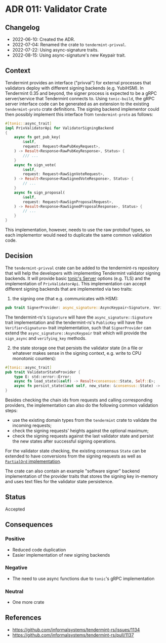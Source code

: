 # ADR 011: Validator Crate

## Changelog

* 2022-06-10: Created the ADR.
* 2022-07-04: Renamed the crate to `tendermint-privval`.
* 2022-07-22: Using async-signature traits.
* 2022-08-15: Using async-signature's new Keypair trait.

## Context

Tendermint provides an interface ("privval") for external processes
that validators deploy with different signing backends (e.g. YubiHSM).
In Tendermint 0.35 and beyond, the signer process is expected to be a gRPC server/service
that Tendermint connects to. Using `tonic-build`, the gRPC server interface
code can be generated as an extension to the existing `tendermint-proto` crate definitions.
The signing backend implementor could then possibly implement this interface 
from `tendermint-proto` as follows:

```rust
#[tonic::async_trait]
impl PrivValidatorApi for ValidatorSigningBackend
{
    async fn get_pub_key(
        &self,
        request: Request<RawPubKeyRequest>,
    ) -> Result<Response<RawPubKeyResponse>, Status> {
        /// ...
    }
    async fn sign_vote(
        &self,
        request: Request<RawSignVoteRequest>,
    ) -> Result<Response<RawSignedVoteResponse>, Status> {
        // ...
    }
    async fn sign_proposal(
        &self,
        request: Request<RawSignProposalRequest>,
    ) -> Result<Response<RawSignedProposalResponse>, Status> {
        // ...
    }
}
```

This implementation, however, needs to use the raw protobuf types,
so each implementor would need to duplicate the same common validation code.

## Decision

The `tendermint-privval` crate can be added to the tendermint-rs repository
that will help the developers with implementing Tendermint validator signing backends.
It will provide basic [tonic's Server](https://docs.rs/tonic/0.7.2/tonic/transport/struct.Server.html)
options (e.g. TLS) and the implementation of `PrivValidatorApi`. This implementation
can accept different signing backends that are implemented via two traits:

1. the signing one (that e.g. communicates with HSM):
```rust
pub trait SignerProvider: async_signature::AsyncKeypair<Signature, VerifyingKey = PublicKey> {}
```
The tendermint-rs's `Signature` will have the `async_signature::Signature` trait
implementation and the tendermint-rs's `PublicKey` will have the `Verifier<Signature>` trait implementation,
such that `SignerProvider` can extend the `async_signature::AsyncKeypair` trait 
which will provide the `sign_async` and `verifying_key` methods.

2. the state storage one that persists the validator state (in a file or whatever
makes sense in the signing context, e.g. write to CPU monotonic counters):

```rust
#[tonic::async_trait]
pub trait ValidatorStateProvider {
    type E: std::error::Error;
    async fn load_state(&self) -> Result<consensus::State, Self::E>;
    async fn persist_state(&mut self, new_state: &consensus::State) -> Result<(), Self::E>;
}
```

Besides checking the chain ids from requests and calling corresponding providers,
the implementation can also do the following common validation steps:

- use the existing domain types from the `tendermint` crate to validate the incoming requests;
- check the signing requests' heights against the optional maximum;
- check the signing requests against the last validator state and persist the new states after successful signing operations.

For the validator state checking, the existing consensus `State` can be extended to have
conversions from the signing requests as well as 
[`PartialOrd` implementation](https://github.com/iqlusioninc/tmkms/blob/main/src/chain/state.rs#L70).

The crate can also contain an example "software signer" backend implementation of the provider traits
that stores the signing key in-memory and uses text files for the validator state persistence.

## Status

Accepted

## Consequences

### Positive

* Reduced code duplication
* Easier implementation of new signing backends

### Negative

* The need to use async functions due to `tonic`'s gRPC implementation

### Neutral

* One more crate

## References

* https://github.com/informalsystems/tendermint-rs/issues/1134
* https://github.com/informalsystems/tendermint-rs/pull/1137
